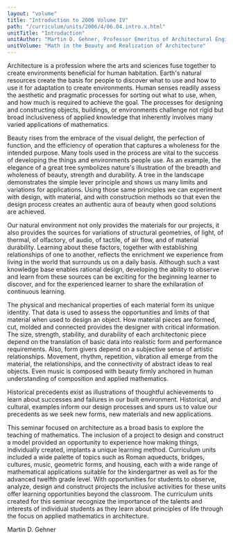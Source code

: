 ```yaml
---
layout: "volume"
title: "Introduction to 2006 Volume IV"
path: "/curriculum/units/2006/4/06.04.intro.x.html"
unitTitle: "Introduction"
unitAuthor: "Martin D. Gehner, Professor Emeritus of Architectural Engineering"
unitVolume: "Math in the Beauty and Realization of Architecture"
---
```

<body>
<p>
Architecture is a profession where the arts and sciences fuse together to create environments beneficial for human habitation. Earth's natural resources create the basis for people to discover what to use and how to use it for adaptation to create environments. Human senses readily assess the aesthetic and pragmatic processes for sorting out what to use, when, and how much is required to achieve the goal. The processes for designing and constructing objects, buildings, or environments challenge not rigid but broad inclusiveness of applied knowledge that inherently involves many varied applications of mathematics.
</p>
<p>
Beauty rises from the embrace of the visual delight, the perfection of function, and the efficiency of operation that captures a wholeness for the intended purpose. Many tools used in the process are vital to the success of developing the things and environments people use. As an example, the elegance of a great tree symbolizes nature's illustration of the breadth and wholeness of beauty, strength and durability. A tree in the landscape demonstrates the simple lever principle and shows us many limits and variations for applications. Using those same principles we can experiment with design, with material, and with construction methods so that even the design process creates an authentic aura of beauty when good solutions are achieved.
</p>
<p>
Our natural environment not only provides the materials for our projects, it also provides the sources for variations of structural geometries, of light, of thermal, of olfactory, of audio, of tactile, of air flow, and of material durability. Learning about these factors, together with establishing relationships of one to another, reflects the enrichment we experience from living in the world that surrounds us on a daily basis. Although such a vast knowledge base enables rational design, developing the ability to observe and learn from these sources can be exciting for the beginning learner to discover, and for the experienced learner to share the exhilaration of continuous learning.
</p>
<p>
The physical and mechanical properties of each material form its unique identity. That data is used to assess the opportunities and limits of that material when used to design an object. How material pieces are formed, cut, molded and connected provides the designer with critical information. The size, strength, stability, and durability of each architectonic piece depend on the translation of basic data into realistic form and performance requirements. Also, form givers depend on a subjective sense of artistic relationships. Movement, rhythm, repetition, vibration all emerge from the material, the relationships, and the connectivity of abstract ideas to real objects. Even music is composed with beauty firmly anchored in human understanding of composition and applied mathematics.
</p>
<p>
Historical precedents exist as illustrations of thoughtful achievements to learn about successes and failures in our built environment. Historical, and cultural, examples inform our design processes and spurs us to value our precedents as we seek new forms, new materials and new applications.
</p>
<p>
This seminar focused on architecture as a broad basis to explore the teaching of mathematics. The inclusion of a project to design and construct a model provided an opportunity to experience how making things, individually created, implants a unique learning method. Curriculum units included a wide palette of topics such as Roman aqueducts, bridges, cultures, music, geometric forms, and housing, each with a wide range of mathematical applications suitable for the kindergartner as well as for the advanced twelfth grade level. With opportunities for students to observe, analyze, design and construct projects the inclusive activities for these units offer learning opportunities beyond the classroom. The curriculum units created for this seminar recognize the importance of the talents and interests of individual students as they learn about principles of life through the focus on applied mathematics in architecture.
</p>
<p>
Martin D. Gehner
</p>
</body>
